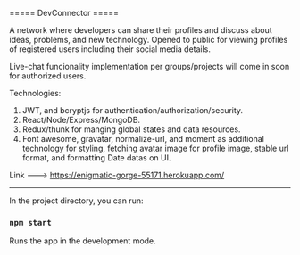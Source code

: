 ===== DevConnector =====

A network where developers can share their profiles and discuss about ideas, problems, and new technology.
Opened to public for viewing profiles of registered users including their social media details.

Live-chat funcionality implementation per groups/projects will come in soon for authorized users.

Technologies:

1) JWT, and bcryptjs for authentication/authorization/security.
2) React/Node/Express/MongoDB.
3) Redux/thunk for manging global states and data resources.
4) Font awesome, gravatar, normalize-url, and moment as additional technology for styling, fetching avatar image for profile image, stable url format, and formatting Date datas on UI.

Link ---> https://enigmatic-gorge-55171.herokuapp.com/


----------------------------------------------------------------------------------------------------------------------------------------------------------------------
In the project directory, you can run:

### `npm start`

Runs the app in the development mode.<br />
